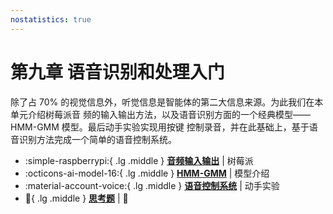 ```yaml
---
nostatistics: true
---
```


# 第九章 语音识别和处理入门

除了占 70% 的视觉信息外，听觉信息是智能体的第二大信息来源。为此我们在本单元介绍树莓派音 频的输入输出方法，以及语音识别方面的一个经典模型—— HMM-GMM 模型。最后动手实验实现用按键 控制录音，并在此基础上，基于语音识别方法完成一个简单的语音控制系统。

<div class="grid cards" markdown>

-   :simple-raspberrypi:{ .lg .middle } __[音频输入输出](./io.html)__ | 树莓派
-   :octicons-ai-model-16:{ .lg .middle } __[HMM-GMM](./hmm-gmm.html)__ | 模型介绍
-   :material-account-voice:{ .lg .middle } __[语音控制系统](./prac.html)__ | 动手实验
-   :thinking:{ .lg .middle } __[思考题](./think.html)__ | :hatching_chick:

</div>

